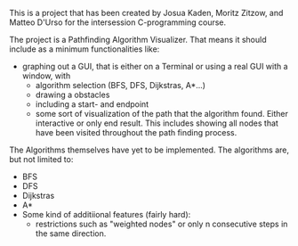 This is a project that has been created by Josua Kaden, Moritz Zitzow, and Matteo D'Urso for the intersession C-programming course.

The project is a Pathfinding Algorithm Visualizer. That means it should include as a minimum functionalities like:
- graphing out a GUI, that is either on a Terminal or using a real GUI with a window, with
  - algorithm selection (BFS, DFS, Dijkstras, A*...)
  - drawing a obstacles
  - including a start- and endpoint
  - some sort of visualization of the path that the algorithm found. Either interactive or only end result. This includes showing all nodes that have been visited throughout the path finding process.

The Algorithms themselves have yet to be implemented. The algorithms are, but not limited to:
- BFS
- DFS
- Dijkstras
- A*
- Some kind of additiional features (fairly hard):
  - restrictions such as "weighted nodes" or only n consecutive steps in the same direction.

